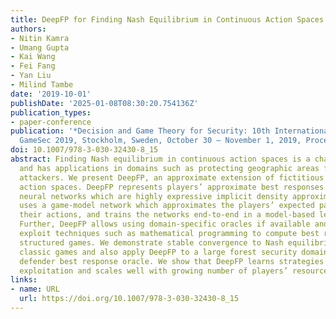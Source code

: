 ```yaml
---
title: DeepFP for Finding Nash Equilibrium in Continuous Action Spaces
authors:
- Nitin Kamra
- Umang Gupta
- Kai Wang
- Fei Fang
- Yan Liu
- Milind Tambe
date: '2019-10-01'
publishDate: '2025-01-08T08:30:20.754136Z'
publication_types:
- paper-conference
publication: '*Decision and Game Theory for Security: 10th International Conference,
  GameSec 2019, Stockholm, Sweden, October 30 – November 1, 2019, Proceedings*'
doi: 10.1007/978-3-030-32430-8_15
abstract: Finding Nash equilibrium in continuous action spaces is a challenging problem
  and has applications in domains such as protecting geographic areas from potential
  attackers. We present DeepFP, an approximate extension of fictitious play in continuous
  action spaces. DeepFP represents players’ approximate best responses via generative
  neural networks which are highly expressive implicit density approximators. It additionally
  uses a game-model network which approximates the players’ expected payoffs given
  their actions, and trains the networks end-to-end in a model-based learning regime.
  Further, DeepFP allows using domain-specific oracles if available and can hence
  exploit techniques such as mathematical programming to compute best responses for
  structured games. We demonstrate stable convergence to Nash equilibrium on several
  classic games and also apply DeepFP to a large forest security domain with a novel
  defender best response oracle. We show that DeepFP learns strategies robust to adversarial
  exploitation and scales well with growing number of players’ resources.
links:
- name: URL
  url: https://doi.org/10.1007/978-3-030-32430-8_15
---
```


